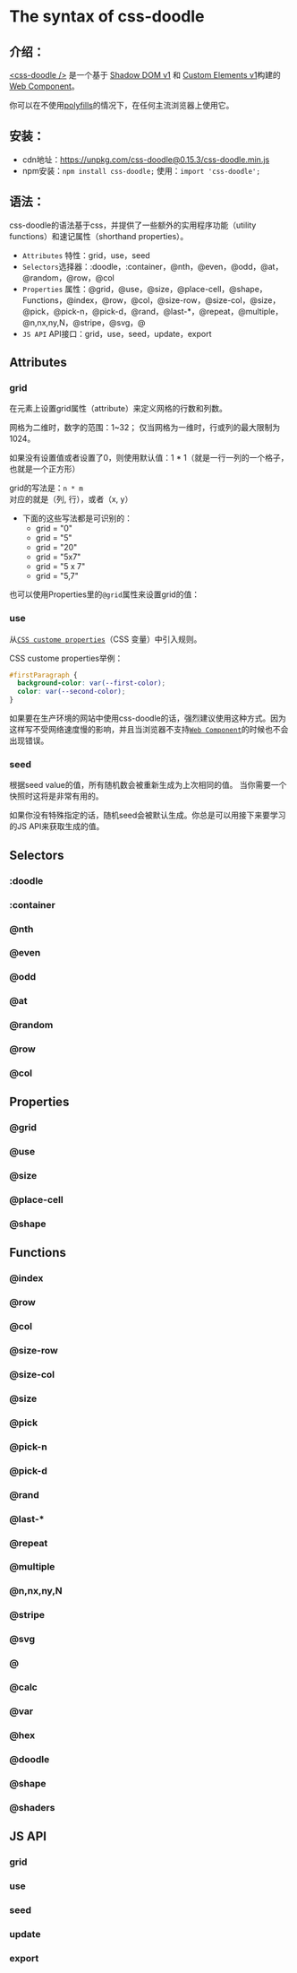 # The syntax of css-doodle
## 介绍：
[&lt;css-doodle /&gt;](https://css-doodle.com/) 是一个基于 [Shadow DOM v1](https://developers.google.com/web/fundamentals/web-components/shadowdom) 和 [Custom Elements v1](https://html.spec.whatwg.org/multipage/custom-elements.html#custom-elements)构建的[Web Component](https://developer.mozilla.org/zh-CN/docs/Web/Web_Components)。

你可以在不使用[polyfills](https://www.digitalocean.com/community/tutorials/web-components-polyfills-transpilation)的情况下，在任何主流浏览器上使用它。

## 安装：
- cdn地址：https://unpkg.com/css-doodle@0.15.3/css-doodle.min.js
- npm安装：`npm install css-doodle;` 使用：`import 'css-doodle';`

## 语法：
css-doodle的语法基于css，并提供了一些额外的实用程序功能（utility functions）和速记属性（shorthand properties）。
- `Attributes` 特性：grid，use，seed
- `Selectors`选择器：:doodle，:container，@nth，@even，@odd，@at，@random，@row，@col
- `Properties` 属性：@grid，@use，@size，@place-cell，@shape，Functions，@index，@row，@col，@size-row，@size-col，@size，@pick，@pick-n，@pick-d，@rand，@last-*，@repeat，@multiple，@n,nx,ny,N，@stripe，@svg，@<Math>，@calc，@var，@hex，@doodle，@shape，@shaders
- `JS API` API接口：grid，use，seed，update，export

## Attributes

### grid
在元素上设置grid属性（attribute）来定义网格的行数和列数。

网格为二维时，数字的范围：1~32；
仅当网格为一维时，行或列的最大限制为1024。

如果没有设置值或者设置了0，则使用默认值：1 * 1（就是一行一列的一个格子，也就是一个正方形）

grid的写法是：`n * m`  
对应的就是（列, 行），或者（x, y）
- 下面的这些写法都是可识别的：
    - grid = "0"
    - grid = "5"
    - grid = "20"
    - grid = "5x7"
    - grid = "5 x 7"
    - grid = "5,7"

也可以使用Properties里的`@grid`属性来设置grid的值：

### use
从[`CSS custome properties`](https://developer.mozilla.org/en-US/docs/Web/CSS/--*)（CSS 变量）中引入规则。

CSS custome properties举例：
```css
#firstParagraph {
  background-color: var(--first-color);
  color: var(--second-color);
}
```

如果要在生产环境的网站中使用css-doodle的话，强烈建议使用这种方式。因为这样写不受网络速度慢的影响，并且当浏览器不支持[`Web Component`](https://developer.mozilla.org/zh-CN/docs/Web/Web_Components)的时候也不会出现错误。

### seed
根据seed value的值，所有随机数会被重新生成为上次相同的值。
当你需要一个快照时这将是非常有用的。

如果你没有特殊指定的话，随机seed会被默认生成。你总是可以用接下来要学习的JS API来获取生成的值。

## Selectors

### :doodle

### :container

### @nth

### @even

### @odd

### @at

### @random

### @row

### @col

## Properties

### @grid

### @use

### @size

### @place-cell

### @shape

## Functions

### @index

### @row

### @col

### @size-row

### @size-col

### @size

### @pick

### @pick-n

### @pick-d

### @rand

### @last-\*

### @repeat

### @multiple

### @n,nx,ny,N

### @stripe

### @svg

### @<Math>

### @calc

### @var

### @hex

### @doodle

### @shape

### @shaders

## JS API

### grid

### use

### seed

### update

### export
